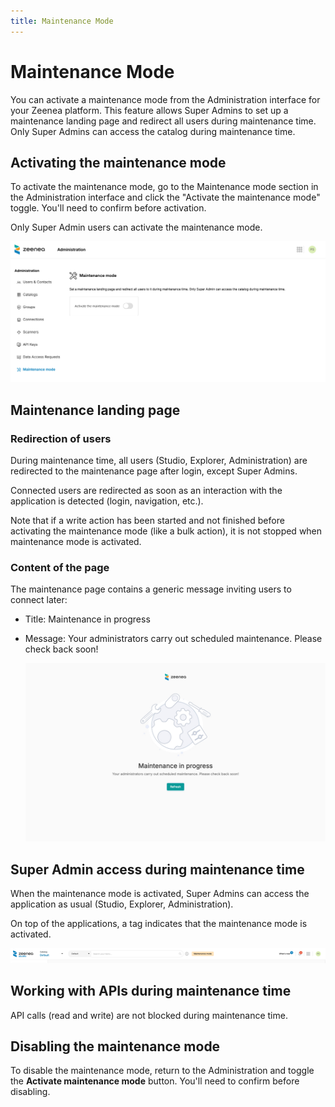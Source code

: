 ```yaml
---
title: Maintenance Mode
---
```


# Maintenance Mode

You can activate a maintenance mode from the Administration interface for your Zeenea platform. This feature allows Super Admins to set up a maintenance landing page and redirect all users during maintenance time. Only Super Admins can access the catalog during maintenance time.

## Activating the maintenance mode

To activate the maintenance mode, go to the Maintenance mode section in the Administration interface and click the "Activate the maintenance mode" toggle. You'll need to confirm before activation.

Only Super Admin users can activate the maintenance mode.

  ![](./_shared/zeenea-maintenance-mode.png)

## Maintenance landing page

### Redirection of users

During maintenance time, all users (Studio, Explorer, Administration) are redirected to the maintenance page after login, except Super Admins.

Connected users are redirected as soon as an interaction with the application is detected (login, navigation, etc.).

Note that if a write action has been started and not finished before activating the maintenance mode (like a bulk action), it is not stopped when maintenance mode is activated.

### Content of the page

The maintenance page contains a generic message inviting users to connect later:

* Title: Maintenance in progress
* Message: Your administrators carry out scheduled maintenance. Please check back soon!

  ![](./_shared/zeenea-maintenance-in-progress.png)

## Super Admin access during maintenance time

When the maintenance mode is activated, Super Admins can access the application as usual (Studio, Explorer, Administration).

On top of the applications, a tag indicates that the maintenance mode is activated.

  ![](./_shared/zeenea-maintenance-mode-tag.png)

## Working with APIs during maintenance time

API calls (read and write) are not blocked during maintenance time.

## Disabling the maintenance mode

To disable the maintenance mode, return to the Administration and toggle the **Activate maintenance mode** button. You'll need to confirm before disabling.